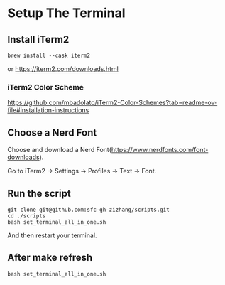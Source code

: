 # Setup The Terminal
## Install iTerm2

```
brew install --cask iterm2
```

or https://iterm2.com/downloads.html 

### iTerm2 Color Scheme
https://github.com/mbadolato/iTerm2-Color-Schemes?tab=readme-ov-file#installation-instructions

## Choose a Nerd Font
Choose and download a Nerd Font(https://www.nerdfonts.com/font-downloads).

Go to iTerm2 -> Settings -> Profiles -> Text -> Font.

## Run the script
```
git clone git@github.com:sfc-gh-zizhang/scripts.git
cd ./scripts
bash set_terminal_all_in_one.sh
```
And then restart your terminal.

## After make refresh
```
bash set_terminal_all_in_one.sh
```
